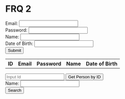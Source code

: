 # FRQ 2


<form id="form">
  Email: <input type="text" id="email"><br>
  Password: <input type="text" id="password"><br>
  Name: <input type="text" id="name"><br>
  Date of Birth: <input type="text" id="dob"><br>
  <input type="button" value="Submit" onclick="submitPerson()">
</form> 

<table id="table">
  <tr>
   <th>ID</th>
    <th>Email</th>
    <th>Password</th>
    <th>Name</th>
    <th>Date of Birth</th>
  </tr>
</table>



<script>
// Function to submit a person to the backend
function submitPerson() {
  // Get the values from the form
  const email = document.getElementById('email').value;
  const password = document.getElementById('password').value;
  const name = document.getElementById('name').value;
  const dob = document.getElementById('dob').value;

  // Make a POST request to the backend
  fetch('https://breadbops.gq/api/person/post', {
    method: 'POST',
    body: 'email=${email}&password=${password}&name=${name}&dob=${dob}',
  }).then(response => {
    // If the request was successful, get the list of people and update the table
    if (response.ok) {
      getPeople();
    }
  });
}

// Function to get the list of people and update the table
function getPeople() {
  // Make a GET request to the backend
  fetch('https://breadbops.gq/api/person/').then(response => {
    if (response.ok) {
      response.json().then(people => {
        const table = document.getElementById('table');
        while (table.rows.length > 1) {
          table.deleteRow(-1);
        }

        // Add a row for each person
        for (const person of people) {
          const row = table.insertRow(-1);
          row.insertCell(-1).innerHTML = person.id;
          row.insertCell(-1).innerHTML = person.email;
          row.insertCell(-1).innerHTML = person.password;
          row.insertCell(-1).innerHTML = person.name;
          row.insertCell(-1).innerHTML = person.dob;
        }
      });
    }
  });
}

// Initially get the list of people and update the table
getPeople();

function getInputId(){
    let input = document.getElementById("inputId").value;
    console.log(input);
    return input;
}


function getId(id) {
    idResult = document.getElementById("idResult");

    if(id < 10452){
        idResult.innerHTML = "Input ID 10452 or greater";
    }
    // Fetch data from API
    fetch('https://breadbops.gq/api/person/' + id)
    .then(response => response.json())
    .then(data => {
        console.log(data);
        idResult.innerHTML = "name exists: " + data.name;
    })
}


function searchByName() {
  // Get the search name from the form
  const searchName = document.getElementById('searchName').value;

  // Make a POST request to the search endpoint with the search name as the term
  fetch('https://breadbops.gq/api/person/search', {
    method: 'POST',
    body: '{"term": "' + searchName + '"}',
  }).then(response => {
    if (response.ok) {
      response.json().then(people => {
        const table = document.getElementById('table');
        while (table.rows.length > 1) {
          table.deleteRow(-1);
        }

        // Add a row for each person
        for (const person of people) {
          const row = table.insertRow(-1);
          row.insertCell(-1).innerHTML = person.id;
          row.insertCell(-1).innerHTML = person.email;
          row.insertCell(-1).innerHTML = person.password;
          row.insertCell(-1).innerHTML = person.name;
          row.insertCell(-1).innerHTML = person.dob;
        }
      });
    }
  });
}

</script>

<p id="idResult"></p>

<input id="inputId" placeholder="Input Id">
    <button onclick="getId(getInputId())">Get Person by ID</button>

<br>

<form id="searchForm">
  Name: <input type="text" id="searchName"><br>
  <input type="button" value="Search" onclick="searchByName()">
</form> 